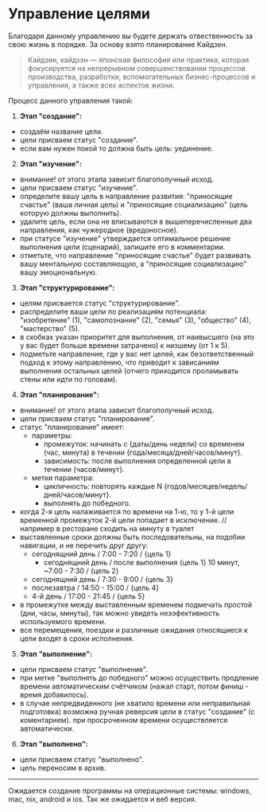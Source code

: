# Управление целями

Благодаря данному управлению вы будете держать отвественность за свою жизнь в порядке. За основу взято планирование Кайдзен.

> Кайдзен, кайдзэн — японская философия или практика, которая фокусируется на непрерывном совершенствовании процессов производства, разработки, вспомогательных бизнес-процессов и управления, а также всех аспектов жизни.

Процесс данного управления такой:

1. **Этап "создание":**
- создаём название цели.
- цели присваем статус "создание".
- если вам нужен покой то должна быть цель: уединение.
2. **Этап "изучение":**
- внимание! от этого этапа зависит благополучный исход.
- цели присваем статус "изучение".
- определите вашу цель в направление развития: "приносящие счастье" (ваша личная цель) и "приносящие социализацию" (цель которую должны выполнить).
- удалите цель, если она не вписываются в вышеперечисленные два направления, как чужеродное (вредоносное).
- при статусе "изучение" утверждается оптимальное решение выполнения цели (сценарий), запишите его в комментарии.
- отметьте, что направление "приносящие счастье" будет развивать вашу ментальную составляющую, а "приносящие социализацию" вашу эмоциональную.
3. **Этап "структурирование":**
- целям присвается статус "структурирование".
- распределите ваши цели по реализациям потенциала: "изобретение" (1), "самопознание" (2), "семья" (3), "общество" (4), "мастерство" (5).
- в скобках указан приоритет для выполнения, от наивысшего (на это у вас будет больше времени затрачено) к низшему (от 1 к 5).
- подметьте направление, где у вас нет целей, как безответственный подход к этому направлению, что приводит к зависаниям выполнения остальных целей (отчего приходится проламывать стены или идти по головам).
4. **Этап "планирование":**
- внимание! от этого этапа зависит благополучный исход.
- цели присваем статус "планирование".
- статус "планирование" имеет: 
     - параметры:
          - промежуток: начинать с {даты/день недели} со временем (час, минута) в течении {года/месяца/дней/часов/минут}.
          - зависимость: после выполнения определенной цели в течении {часов/минут}.
     - метки параметра:
          - цикличность: повторять каждые N {годов/месяцев/недель/дней/часов/минут}.
          - выполнять до победного.
- когда 2-я цель налаживается по времени на 1-ю, то у 1-й цели временной промежуток 2-й цели попадает в исключение. //например в ресторане сходить на минуту в туалет
- выставленные сроки должны быть последовательны, на подобии навигации, и не перечить друг другу: 
     - сегоднящний день / 7:00 - 7:20 / {цель 1}
          - сегоднящний день / после выполнения {цель 1} 10 минут, ~7:00 - 7:30 / {цель 2}
     - сегоднящний день / 7:30 - 9:00 / {цель 3}
     - послезавтра / 14:50 - 15:00 / {цель 4}
     - 4-й день / 17:00 - 21:45 / {цель 5}
- в промежутке между выставленным временем подмечать простой (дни, часы, минуты), так можно увидеть неээфективность используемого времени. 
- все перемещения, поездки и различные ожидания относящиеся к цели входят в сроки исполнения.
5. **Этап "выполнение":**
- цели присваем статус "выполнение".
- при метке "выполнять до победного" можно осуществить продление времени автоматическим счётчиком (нажал старт, потом финиш - время добавилось).
- в случае непредвиденного (не хватило времени или неправильная подготовка) возможна ручная реверсия цели в статус "создание" (с коментарием). при просроченном времени осуществляется автоматически.
6. **Этап "выполнено":**
- цели присваем статус "выполнено".
- цель переносим в архив.

<hr>

Ожидается создание программы на операционные системы: windows, mac, nix, android и ios. Так же ожидается и веб версия.

